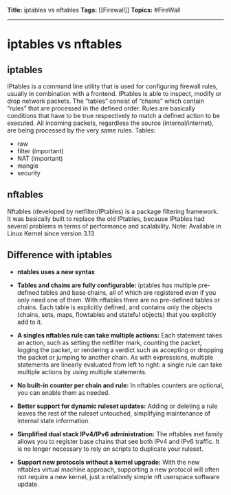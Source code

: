 **Title:** iptables vs nftables
**Tags:** [[Firewall]]
**Topics:** #FireWall 

---
# iptables vs nftables
## iptables
IPtables is a command line utility that is used for configuring firewall rules, usually in combination with a frontend. IPtables is able to inspect, modify or drop network packets. The “tables” consist of “chains” which contain “rules” that are processed in the defined order.
Rules are basically conditions that have to be true respectively to match a defined action to be executed. All incoming packets, regardless the source (internal/internet), are being processed by the very same rules.
Tables:
- raw
- filter (important)
- NAT (important)
- mangle
- security

## nftables
Nftables (developed by netfilter/IPtables) is a package filtering framework. It was basically built to replace the old IPtables, because IPtables had several problems in terms of performance and scalability.
Note: Available in Linux Kernel since version 3.13

## Difference with iptables
- **ntables uses a new syntax**

- **Tables and chains are fully configurable:** iptables has multiple pre-defined tables and base chains, all of which are registered even if you only need one of them. With nftables there are no pre-defined tables or chains. Each table is explicitly defined, and contains only the objects (chains, sets, maps, flowtables and stateful objects) that you explicitly add to it.

- **A singles nftables rule can take multiple actions:** Each statement takes an action, such as setting the netfilter mark, counting the packet, logging the packet, or rendering a verdict such as accepting or dropping the packet or jumping to another chain. As with expressions, multiple statements are linearly evaluated from left to right: a single rule can take multiple actions by using multiple statements.

- **No built-in counter per chain and rule:** In nftables counters are optional, you can enable them as needed.

- **Better support for dynamic ruleset updates:** Adding or deleting a rule leaves the rest of the ruleset untouched, simplifying maintenance of internal state information.

- **Simplified dual stack IPv4/IPv6 administration:** The nftables inet family allows you to register base chains that see both IPv4 and IPv6 traffic. It is no longer necessary to rely on scripts to duplicate your ruleset.

- **Support new protocols without a kernel upgrade:** With the new nftables virtual machine approach, supporting a new protocol will often not require a new kernel, just a relatively simple nft userspace software update.